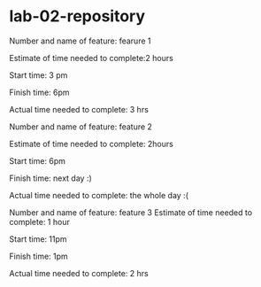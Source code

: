# lab-02-repository
Number and name of feature: fearure 1

Estimate of time needed to complete:2 hours

Start time: 3 pm

Finish time: 6pm

Actual time needed to complete: 3 hrs

Number and name of feature: feature 2

Estimate of time needed to complete: 2hours

Start time: 6pm

Finish time: next day :)

Actual time needed to complete: the whole day :(

Number and name of feature: feature 3
Estimate of time needed to complete: 1 hour

Start time: 11pm

Finish time: 1pm

Actual time needed to complete: 2 hrs
